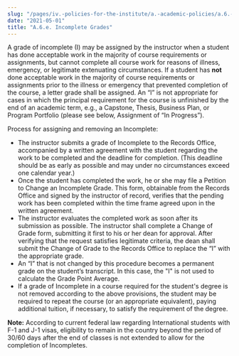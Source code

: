 ```yaml
---
slug: "/pages/iv.-policies-for-the-institute/a.-academic-policies/a.6.-grades-credits-and-academic-policies/a.6.e.-incomplete-grades"
date: "2021-05-01"
title: "A.6.e. Incomplete Grades"
---
```


A grade of incomplete (I) may be assigned by the instructor when a student has done acceptable work in the majority of course requirements or assignments, but cannot complete all course work for reasons of illness, emergency, or legitimate extenuating circumstances. If a student has **not** done acceptable work in the majority of course requirements or assignments prior to the illness or emergency that prevented completion of the course, a letter grade shall be assigned. An “I” is not appropriate for cases in which the principal requirement for the course is unfinished by the end of an academic term, e.g., a Capstone, Thesis, Business Plan, or Program Portfolio (please see below, Assignment of “In Progress”).

Process for assigning and removing an Incomplete:

*   The instructor submits a grade of Incomplete to the Records Office, accompanied by a written agreement with the student regarding the work to be completed and the deadline for completion. (This deadline should be as early as possible and may under no circumstances exceed one calendar year.)
*   Once the student has completed the work, he or she may file a Petition to Change an Incomplete Grade. This form, obtainable from the Records Office and signed by the instructor of record, verifies that the pending work has been completed within the time frame agreed upon in the written agreement.
*   The instructor evaluates the completed work as soon after its submission as possible. The instructor shall complete a Change of Grade form, submitting it first to his or her dean for approval. After verifying that the request satisfies legitimate criteria, the dean shall submit the Change of Grade to the Records Office to replace the “I” with the appropriate grade.
*   An “I” that is not changed by this procedure becomes a permanent grade on the student’s transcript. In this case, the "I" is not used to calculate the Grade Point Average.
*   If a grade of Incomplete in a course required for the student's degree is not removed according to the above provisions, the student may be required to repeat the course (or an appropriate equivalent), paying additional tuition, if necessary, to satisfy the requirement of the degree.

**Note:** According to current federal law regarding International students with F-1 and J-1 visas, eligibility to remain in the country beyond the period of 30/60 days after the end of classes is not extended to allow for the completion of Incompletes.
